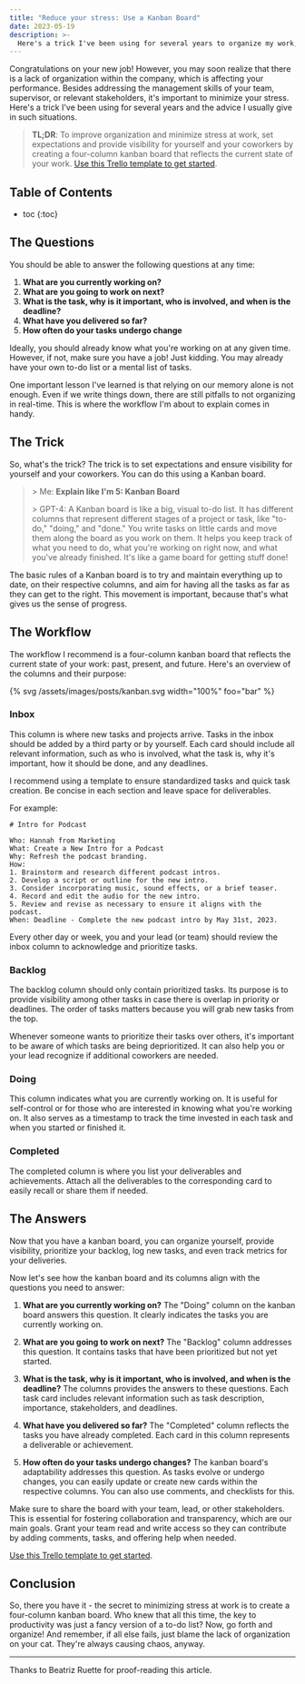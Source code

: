 ```yaml
---
title: "Reduce your stress: Use a Kanban Board"
date: 2023-05-19
description: >-
  Here's a trick I've been using for several years to organize my work, and reduce my stress.
---
```


Congratulations on your new job! However, you may soon realize that there is a lack of organization within the company, which is affecting your performance. Besides addressing the management skills of your team, supervisor, or relevant stakeholders, it's important to minimize your stress. Here's a trick I've been using for several years and the advice I usually give in such situations.

> **TL;DR**: To improve organization and minimize stress at work, set expectations and provide visibility for yourself and your coworkers by creating a four-column kanban board that reflects the current state of your work.
> [Use this Trello template to get started](https://https://trello.com/b/GFg20Yai/my-work-board).

## Table of Contents

* toc
{:toc}

## The Questions

You should be able to answer the following questions at any time:

1. **What are you currently working on?**
2. **What are you going to work on next?**
3. **What is the task, why is it important, who is involved, and when is the deadline?**
4. **What have you delivered so far?**
5. **How often do your tasks undergo change**

Ideally, you should already know what you're working on at any given time. However, if not, make sure you have a job! Just kidding. You may already have your own to-do list or a mental list of tasks.

One important lesson I've learned is that relying on our memory alone is not enough. Even if we write things down, there are still pitfalls to not organizing in real-time. This is where the workflow I'm about to explain comes in handy.

## The Trick

So, what's the trick? The trick is to set expectations and ensure visibility for yourself and your coworkers. You can do this using a Kanban board.

> \> Me: **Explain like I'm 5: Kanban Board**
>
> \> GPT-4: A Kanban board is like a big, visual to-do list. It has different columns that represent different stages of a project or task, like "to-do," "doing," and "done." You write tasks on little cards and move them along the board as you work on them. It helps you keep track of what you need to do, what you're working on right now, and what you've already finished. It's like a game board for getting stuff done!

The basic rules of a Kanban board is to try and maintain everything up to date, on their respective columns, and aim for having all the tasks as far as they can get to the right. This movement is important, because that's what gives us the sense of progress.

## The Workflow

The workflow I recommend is a four-column kanban board that reflects the current state of your work: past, present, and future. Here's an overview of the columns and their purpose:

{% svg /assets/images/posts/kanban.svg width="100%" foo="bar" %}

### Inbox

This column is where new tasks and projects arrive. Tasks in the inbox should be added by a third party or by yourself. Each card should include all relevant information, such as who is involved, what the task is, why it's important, how it should be done, and any deadlines.

I recommend using a template to ensure standardized tasks and quick task creation. Be concise in each section and leave space for deliverables.

For example:

```
# Intro for Podcast

Who: Hannah from Marketing
What: Create a New Intro for a Podcast
Why: Refresh the podcast branding.
How:
1. Brainstorm and research different podcast intros.
2. Develop a script or outline for the new intro.
3. Consider incorporating music, sound effects, or a brief teaser.
4. Record and edit the audio for the new intro.
5. Review and revise as necessary to ensure it aligns with the podcast.
When: Deadline - Complete the new podcast intro by May 31st, 2023.
```

Every other day or week, you and your lead (or team) should review the inbox column to acknowledge and prioritize tasks.

### Backlog

The backlog column should only contain prioritized tasks. Its purpose is to provide visibility among other tasks in case there is overlap in priority or deadlines. The order of tasks matters because you will grab new tasks from the top.

Whenever someone wants to prioritize their tasks over others, it's important to be aware of which tasks are being deprioritized. It can also help you or your lead recognize if additional coworkers are needed.

### Doing

This column indicates what you are currently working on. It is useful for self-control or for those who are interested in knowing what you're working on. It also serves as a timestamp to track the time invested in each task and when you started or finished it.

### Completed

The completed column is where you list your deliverables and achievements. Attach all the deliverables to the corresponding card to easily recall or share them if needed.

## The Answers

Now that you have a kanban board, you can organize yourself, provide visibility, prioritize your backlog, log new tasks, and even track metrics for your deliveries.

Now let's see how the kanban board and its columns align with the questions you need to answer:

1.  **What are you currently working on?** The "Doing" column on the kanban board answers this question. It clearly indicates the tasks you are currently working on.

2.  **What are you going to work on next?** The "Backlog" column addresses this question. It contains tasks that have been prioritized but not yet started.

3.  **What is the task, why is it important, who is involved, and when is the deadline?** The columns provides the answers to these questions. Each task card includes relevant information such as task description, importance, stakeholders, and deadlines.

4.  **What have you delivered so far?** The "Completed" column reflects the tasks you have already completed. Each card in this column represents a deliverable or achievement.

5.  **How often do your tasks undergo changes?** The kanban board's adaptability addresses this question. As tasks evolve or undergo changes, you can easily update or create new cards within the respective columns. You can also use comments, and checklists for this.

Make sure to share the board with your team, lead, or other stakeholders. This is essential for fostering collaboration and transparency, which are our main goals. Grant your team read and write access so they can contribute by adding comments, tasks, and offering help when needed.

[Use this Trello template to get started](https://https://trello.com/b/GFg20Yai/my-work-board).
  
## Conclusion

So, there you have it - the secret to minimizing stress at work is to create a
four-column kanban board. Who knew that all this time, the key to productivity
was just a fancy version of a to-do list? Now, go forth and organize! And remember, if all else fails, just blame the lack of organization on your cat. They're always causing chaos, anyway.

---

Thanks to Beatriz Ruette for proof-reading this article.

